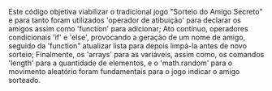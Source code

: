 Este código objetiva viabilizar o tradicional jogo "Sorteio do Amigo Secreto" e para tanto foram utilizados 'operador de atibuição' para declarar os amigos assim como 'function' para adicionar; 
Ato contínuo, operadores condicionais 'if' e 'else', provocando a geração de um nome de amigo, seguido da 'function" atualizar lista para depois limpá-la antes de novo sorteio;
Finalmente, os 'arrays' para as variáveis, assim como, os comandos 'length' para a quantidade de elementos, e o 'math.random' para o movimento aleatório foram fundamentais para o jogo indicar o amigo sorteado. 
